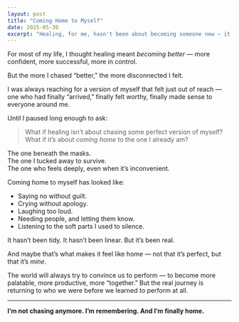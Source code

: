 ```yaml
---
layout: post
title: "Coming Home to Myself"
date: 2025-05-30
excerpt: "Healing, for me, hasn't been about becoming someone new — it's been about remembering who I was before the world told me I wasn’t enough."
---
```


For most of my life, I thought healing meant *becoming better* — more confident, more successful, more in control.

But the more I chased “better,” the more disconnected I felt.

I was always reaching for a version of myself that felt just out of reach — one who had finally “arrived,” finally felt worthy, finally made sense to everyone around me.

Until I paused long enough to ask:

> What if healing isn’t about chasing some perfect version of myself?  
> What if it’s about *coming home* to the one I already am?

The one beneath the masks.  
The one I tucked away to survive.  
The one who feels deeply, even when it’s inconvenient.

Coming home to myself has looked like:
- Saying no without guilt.
- Crying without apology.
- Laughing too loud.
- Needing people, and letting them know.
- Listening to the soft parts I used to silence.

It hasn’t been tidy. It hasn’t been linear. But it’s been real.

And maybe that’s what makes it feel like home — not that it’s perfect, but that it’s *mine*.

The world will always try to convince us to perform — to become more palatable, more productive, more “together.” But the real journey is returning to who we were before we learned to perform at all.

---

**I’m not chasing anymore. I’m remembering. And I’m finally home.**
